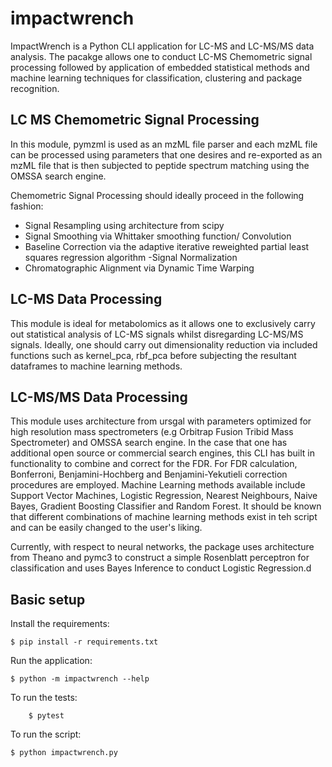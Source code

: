 # impactwrench

ImpactWrench is a Python CLI application for LC-MS and LC-MS/MS data analysis.
The pacakge allows one to conduct LC-MS Chemometric signal processing followed by application of embedded statistical methods and 
machine learning techniques for  classification, clustering and package recognition.


## LC MS Chemometric Signal Processing
In this module, pymzml is used as an mzML file parser and each mzML file can be processed using parameters that one desires and re-exported as an mzML file that is then subjected to peptide spectrum matching using the OMSSA search engine.

Chemometric Signal Processing should ideally proceed in the following fashion:
- Signal Resampling using architecture from scipy
- Signal Smoothing via Whittaker smoothing function/ Convolution
- Baseline Correction via the adaptive iterative reweighted partial least squares regression algorithm
-Signal Normalization
- Chromatographic Alignment via Dynamic Time Warping

## LC-MS Data Processing
This module is ideal for metabolomics as it allows one to exclusively carry out statistical analysis of LC-MS signals whilst disregarding LC-MS/MS signals. Ideally, one should carry out dimensionality reduction via included functions such as kernel_pca, rbf_pca before subjecting the resultant dataframes to machine learning methods.

## LC-MS/MS Data Processing
This module uses architecture from ursgal with parameters optimized for high resolution mass spectrometers (e.g Orbitrap Fusion Tribid Mass Spectrometer) and OMSSA search engine. In the case that one has additional open source or commercial search engines, this CLI has built in functionality to combine and correct for the FDR. For FDR calculation, Bonferroni, Benjamini-Hochberg and Benjamini-Yekutieli correction procedures are employed. Machine Learning methods available include  Support Vector Machines, Logistic Regression, Nearest Neighbours, Naive Bayes, Gradient Boosting Classifier and Random Forest. It should be known that different combinations of machine learning methods exist in teh script and can be easily changed to the user's liking.

Currently, with respect to neural networks, the package uses architecture from Theano and pymc3 to construct a simple Rosenblatt perceptron for classification and uses Bayes Inference to conduct Logistic Regression.d



## Basic setup

Install the requirements:
```
$ pip install -r requirements.txt
```

Run the application:
```
$ python -m impactwrench --help
```

To run the tests:
```
    $ pytest
```

To run the script:
```
$ python impactwrench.py
```

